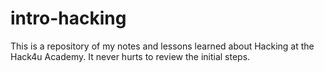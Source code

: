 # intro-hacking
This is a repository of my notes and lessons learned about Hacking at the Hack4u Academy. It never hurts to review the initial steps.
